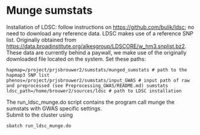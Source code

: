 # Munge sumstats

Installation of LDSC: follow instructions on https://github.com/bulik/ldsc; no need to download any reference data.
LDSC makes use of a reference SNP list. Originally obtained from https://data.broadinstitute.org/alkesgroup/LDSCORE/w_hm3.snplist.bz2. These data are currently behind a paywall, we make use of the originally downloaded file located on the system. Set these paths:

```
hapmap=/project/prjsbrouwer2/sumstats/munged_sumstats # path to the hapmap3 SNP list
phenos=/project/prjsbrouwer2/sumstats/input_GWAS # input path of raw and preprocessed (see Preprocessing_GWAS/README.md) sumstats
ldsc_path=/home/brouwer2/sources/ldsc # path to LDSC installation
```

The run_ldsc_munge.do script contains the program call munge the sumstats with GWAS specific settings.  
Submit to the cluster using 

```
sbatch run_ldsc_munge.do
```



